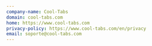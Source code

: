 ```yaml
---
company-name: Cool-Tabs
domain: cool-tabs.com
home: https://www.cool-tabs.com
privacy-policy: https://www.cool-tabs.com/en/privacy
email: soporte@cool-tabs.com
---
```




